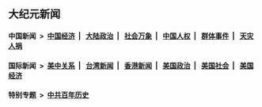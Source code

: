 ## 大纪元新闻

#### 中国新闻 &nbsp;>&nbsp; [中国经济](indexes/ncid283/README.md?11181245) &nbsp;| &nbsp; [大陆政治](indexes/ncid277/README.md?11181245) &nbsp;| &nbsp; [社会万象](indexes/ncid282/README.md?11181245) &nbsp;| &nbsp; [中国人权](indexes/ncid278/README.md?11181245) &nbsp;| &nbsp; [群体事件](indexes/ncid279/README.md?11181245) &nbsp;| &nbsp; [天灾人祸](indexes/ncid280/README.md?11181245)

#### 国际新闻 &nbsp;>&nbsp; [美中关系](indexes/nf1412576/README.md?11181245) &nbsp;| &nbsp; [台湾新闻](indexes/ncid1349361/README.md?11181245) &nbsp;| &nbsp; [香港新闻](indexes/ncid1349362/README.md?11181245) &nbsp;| &nbsp; [美国政治](indexes/ncid1078159/README.md?11181245) &nbsp;| &nbsp; [美国社会](indexes/ncid1078160/README.md?11181245) &nbsp;| &nbsp; [美国经济](indexes/ncid1078158/README.md?11181245)

#### 特别专题 &nbsp;>&nbsp; [中共百年历史](https://github.com/epoch-news/epoch-special/blob/master/README.md?11181245)  
